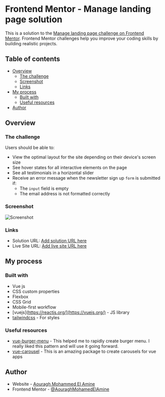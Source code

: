 # Frontend Mentor - Manage landing page solution

This is a solution to the [Manage landing page challenge on Frontend Mentor](https://www.frontendmentor.io/challenges/manage-landing-page-SLXqC6P5). Frontend Mentor challenges help you improve your coding skills by building realistic projects. 

## Table of contents

- [Overview](#overview)
  - [The challenge](#the-challenge)
  - [Screenshot](#screenshot)
  - [Links](#links)
- [My process](#my-process)
  - [Built with](#built-with)
  - [Useful resources](#useful-resources)
- [Author](#author)


## Overview

### The challenge

Users should be able to:

- View the optimal layout for the site depending on their device's screen size
- See hover states for all interactive elements on the page
- See all testimonials in a horizontal slider
- Receive an error message when the newsletter sign up `form` is submitted if:
  - The `input` field is empty
  - The email address is not formatted correctly

### Screenshot

![Screenshot](./screenshot.jpg)

### Links

- Solution URL: [Add solution URL here](https://your-solution-url.com)
- Live Site URL: [Add live site URL here](https://your-live-site-url.com)

## My process

### Built with

- Vue js
- CSS custom properties
- Flexbox
- CSS Grid
- Mobile-first workflow
- [vuejs](https://reactjs.org/](https://vuejs.org/) - JS library
- [tailwindcss](https://tailwindcss.com/) - For styles


### Useful resources

- [vue-burger-menu](https://www.npmjs.com/package/vue-burger-menu) - This helped me to rapidly create burger menu. I really liked this pattern and will use it going forward.
- [vue-carousel](https://www.npmjs.com/package/vue-carousel) - This is an amazing package to create carousels for vue apps


## Author

- Website - [Aouragh Mohammed El Amine](https://aouraghmed.tech/)
- Frontend Mentor - [@AouraghMohamedElAmine](https://www.frontendmentor.io/profile/AouraghMohamedElAmine)



